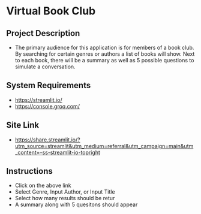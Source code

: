 # Virtual Book Club


## Project Description

* The primary audience for this application is for members of a book club. By searching for certain genres or authors a list of books 
will show. Next to each book, there will be a summary as well as 5 possible questions to simulate a conversation.

## System Requirements

* https://streamlit.io/
* https://console.groq.com/

## Site Link

* https://share.streamlit.io/?utm_source=streamlit&utm_medium=referral&utm_campaign=main&utm_content=-ss-streamlit-io-topright

## Instructions

* Click on the above link
* Select Genre, Input Author, or Input Title
* Select how many results should be retur
* A summary along with 5 quesitons should appear
